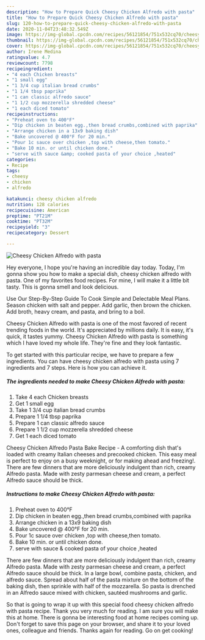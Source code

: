 ```yaml
---
description: "How to Prepare Quick Cheesy Chicken Alfredo with pasta"
title: "How to Prepare Quick Cheesy Chicken Alfredo with pasta"
slug: 120-how-to-prepare-quick-cheesy-chicken-alfredo-with-pasta
date: 2020-11-04T23:48:32.549Z
image: https://img-global.cpcdn.com/recipes/56121854/751x532cq70/cheesy-chicken-alfredo-with-pasta-recipe-main-photo.jpg
thumbnail: https://img-global.cpcdn.com/recipes/56121854/751x532cq70/cheesy-chicken-alfredo-with-pasta-recipe-main-photo.jpg
cover: https://img-global.cpcdn.com/recipes/56121854/751x532cq70/cheesy-chicken-alfredo-with-pasta-recipe-main-photo.jpg
author: Irene Medina
ratingvalue: 4.7
reviewcount: 7798
recipeingredient:
- "4 each Chicken breasts"
- "1 small egg"
- "1 3/4 cup italian bread crumbs"
- "1 1/4 tbsp paprika"
- "1 can classic alfredo sauce"
- "1 1/2 cup mozzerella shredded cheese"
- "1 each diced tomato"
recipeinstructions:
- "Preheat oven to 400°F"
- "Dip chicken in beaten egg.,then bread crumbs,combined with paprika"
- "Arrange chicken in a 13x9 baking dish"
- "Bake uncovered @ 400°F for 20 min."
- "Pour 1c sauce over chicken ,top with cheese,then tomato."
- "Bake 10 min. or until chicken done."
- "serve with sauce &amp; cooked pasta of your choice ,heated"
categories:
- Recipe
tags:
- cheesy
- chicken
- alfredo

katakunci: cheesy chicken alfredo 
nutrition: 128 calories
recipecuisine: American
preptime: "PT21M"
cooktime: "PT32M"
recipeyield: "3"
recipecategory: Dessert

---
```



![Cheesy Chicken Alfredo with pasta](https://img-global.cpcdn.com/recipes/56121854/751x532cq70/cheesy-chicken-alfredo-with-pasta-recipe-main-photo.jpg)

Hey everyone, I hope you're having an incredible day today. Today, I'm gonna show you how to make a special dish, cheesy chicken alfredo with pasta. One of my favorites food recipes. For mine, I will make it a little bit tasty. This is gonna smell and look delicious.

Use Our Step-By-Step Guide To Cook Simple and Delectable Meal Plans. Season chicken with salt and pepper. Add garlic, then brown the chicken. Add broth, heavy cream, and pasta, and bring to a boil.

Cheesy Chicken Alfredo with pasta is one of the most favored of recent trending foods in the world. It's appreciated by millions daily. It is easy, it's quick, it tastes yummy. Cheesy Chicken Alfredo with pasta is something which I have loved my whole life. They're fine and they look fantastic.


To get started with this particular recipe, we have to prepare a few ingredients. You can have cheesy chicken alfredo with pasta using 7 ingredients and 7 steps. Here is how you can achieve it.

<!--inarticleads1-->

##### The ingredients needed to make Cheesy Chicken Alfredo with pasta:

1. Take 4 each Chicken breasts
1. Get 1 small egg
1. Take 1 3/4 cup italian bread crumbs
1. Prepare 1 1/4 tbsp paprika
1. Prepare 1 can classic alfredo sauce
1. Prepare 1 1/2 cup mozzerella shredded cheese
1. Get 1 each diced tomato


Cheesy Chicken Alfredo Pasta Bake Recipe - A comforting dish that&#39;s loaded with creamy Italian cheeses and precooked chicken. This easy meal is perfect to enjoy on a busy weeknight, or for making ahead and freezing!. There are few dinners that are more deliciously indulgent than rich, creamy Alfredo pasta. Made with zesty parmesan cheese and cream, a perfect Alfredo sauce should be thick. 

<!--inarticleads2-->

##### Instructions to make Cheesy Chicken Alfredo with pasta:

1. Preheat oven to 400°F
1. Dip chicken in beaten egg.,then bread crumbs,combined with paprika
1. Arrange chicken in a 13x9 baking dish
1. Bake uncovered @ 400°F for 20 min.
1. Pour 1c sauce over chicken ,top with cheese,then tomato.
1. Bake 10 min. or until chicken done.
1. serve with sauce &amp; cooked pasta of your choice ,heated


There are few dinners that are more deliciously indulgent than rich, creamy Alfredo pasta. Made with zesty parmesan cheese and cream, a perfect Alfredo sauce should be thick. In a large bowl, combine pasta, chicken, and alfredo sauce. Spread about half of the pasta mixture on the bottom of the baking dish, then sprinkle with half of the mozzarella. So pasta is drenched in an Alfredo sauce mixed with chicken, sautéed mushrooms and garlic. 

So that is going to wrap it up with this special food cheesy chicken alfredo with pasta recipe. Thank you very much for reading. I am sure you will make this at home. There is gonna be interesting food at home recipes coming up. Don't forget to save this page on your browser, and share it to your loved ones, colleague and friends. Thanks again for reading. Go on get cooking!
